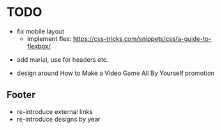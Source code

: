 # TODO

+ fix mobile layout
	- implement flex: https://css-tricks.com/snippets/css/a-guide-to-flexbox/
- add marial, use for headers etc.

- design around How to Make a Video Game All By Yourself promotion

## Footer

- re-introduce external links
- re-introduce designs by year
